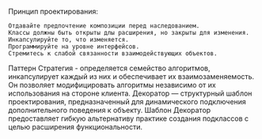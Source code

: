 
Принцип проектирования:

    Отдавайте предпочтение композиции перед наследованием.
    Классы должны быть открыты длы расширения, но закрыты для изменения.
    Инкапсулируйте то, что изменяется.
    Программируйте на уровне интерфейсов.
    Стремитесь к слабой связанности взаимодействующих объектов.

Паттерн Стратегия - определяется семейство алгоритмов, инкапсулирует каждый из них и обеспечивает их взаимозаменяемость. Он позволяет модифицировать алгоритмы независимо от их использования на стороне клиента.
Декоратор — структурный шаблон проектирования, предназначенный для динамического подключения дополнительного поведения к объекту. Шаблон Декоратор предоставляет гибкую альтернативу практике создания подклассов с целью расширения функциональности.